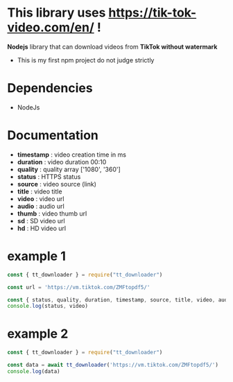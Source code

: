 # This library uses https://tik-tok-video.com/en/ !

**Nodejs** library that can download videos from **TikTok without watermark**

- This is my first npm project do not judge strictly

# Dependencies
- NodeJs

# Documentation
- **timestamp** : video creation time in ms
- **duration** : video duration 00:10
- **quality** : quality array ['1080', '360']
- **status** : HTTPS status
- **source** : video source (link)
- **title** : video title
- **video** : video url
- **audio** : audio url
- **thumb** : video thumb url
- **sd** : SD video url
- **hd** : HD video url

# example 1
```js
const { tt_downloader } = require("tt_downloader")

const url = 'https://vm.tiktok.com/ZMFtopdf5/'

const { status, quality, duration, timestamp, source, title, video, audio, thumb, sd, hd } = await tt_downloader(url)
console.log(status, video)
```
# example 2
```js
const { tt_downloader } = require("tt_downloader")

const data = await tt_downloader('https://vm.tiktok.com/ZMFtopdf5/')
console.log(data)
```
